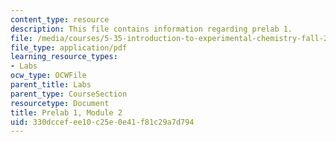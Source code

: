 ```yaml
---
content_type: resource
description: This file contains information regarding prelab 1.
file: /media/courses/5-35-introduction-to-experimental-chemistry-fall-2012/330dccefee10c25e0e41f81c29a7d794_MIT5_35F12_prelab1module2.pdf
file_type: application/pdf
learning_resource_types:
- Labs
ocw_type: OCWFile
parent_title: Labs
parent_type: CourseSection
resourcetype: Document
title: Prelab 1, Module 2
uid: 330dccef-ee10-c25e-0e41-f81c29a7d794
---
```

